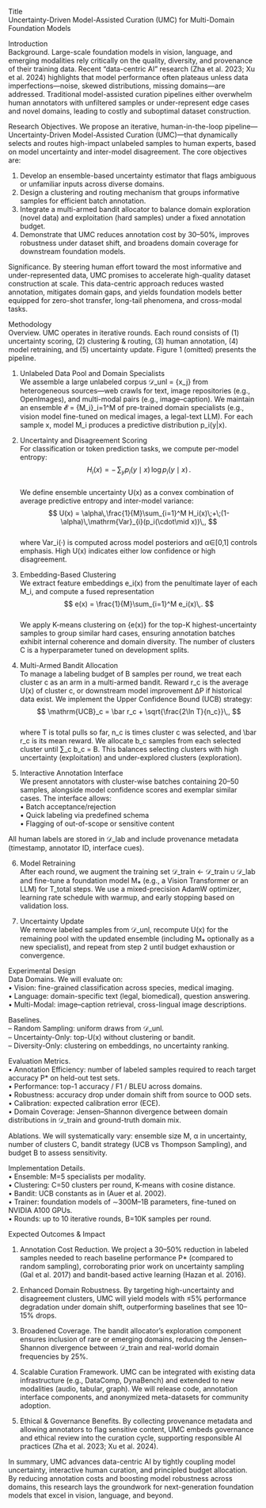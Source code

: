 Title  
Uncertainty-Driven Model-Assisted Curation (UMC) for Multi-Domain Foundation Models  

Introduction  
Background. Large-scale foundation models in vision, language, and emerging modalities rely critically on the quality, diversity, and provenance of their training data. Recent “data-centric AI” research (Zha et al. 2023; Xu et al. 2024) highlights that model performance often plateaus unless data imperfections—noise, skewed distributions, missing domains—are addressed. Traditional model-assisted curation pipelines either overwhelm human annotators with unfiltered samples or under-represent edge cases and novel domains, leading to costly and suboptimal dataset construction.  

Research Objectives. We propose an iterative, human-in-the-loop pipeline—Uncertainty-Driven Model-Assisted Curation (UMC)—that dynamically selects and routes high-impact unlabeled samples to human experts, based on model uncertainty and inter-model disagreement. The core objectives are:  
1. Develop an ensemble-based uncertainty estimator that flags ambiguous or unfamiliar inputs across diverse domains.  
2. Design a clustering and routing mechanism that groups informative samples for efficient batch annotation.  
3. Integrate a multi-armed bandit allocator to balance domain exploration (novel data) and exploitation (hard samples) under a fixed annotation budget.  
4. Demonstrate that UMC reduces annotation cost by 30–50%, improves robustness under dataset shift, and broadens domain coverage for downstream foundation models.  

Significance. By steering human effort toward the most informative and under-represented data, UMC promises to accelerate high-quality dataset construction at scale. This data-centric approach reduces wasted annotation, mitigates domain gaps, and yields foundation models better equipped for zero-shot transfer, long-tail phenomena, and cross-modal tasks.  

Methodology  
Overview. UMC operates in iterative rounds. Each round consists of (1) uncertainty scoring, (2) clustering & routing, (3) human annotation, (4) model retraining, and (5) uncertainty update. Figure 1 (omitted) presents the pipeline.  

1. Unlabeled Data Pool and Domain Specialists  
We assemble a large unlabeled corpus 𝒟_unl = {x_j} from heterogeneous sources—web crawls for text, image repositories (e.g., OpenImages), and multi-modal pairs (e.g., image–caption). We maintain an ensemble 𝓔 = {M_i}_i=1^M of pre-trained domain specialists (e.g., vision model fine-tuned on medical images, a legal-text LLM). For each sample x, model M_i produces a predictive distribution p_i(y|x).  

2. Uncertainty and Disagreement Scoring  
For classification or token prediction tasks, we compute per-model entropy:  
$$  
H_i(x) = -\,\sum_y p_i(y\mid x)\,\log p_i(y\mid x)\,.  
$$  
We define ensemble uncertainty U(x) as a convex combination of average predictive entropy and inter-model variance:  
$$  
U(x) = \alpha\,\frac{1}{M}\sum_{i=1}^M H_i(x)\;+\;(1-\alpha)\,\mathrm{Var}_{i}(p_i(\cdot\mid x))\,,  
$$  
where Var_i(·) is computed across model posteriors and α∈[0,1] controls emphasis. High U(x) indicates either low confidence or high disagreement.  

3. Embedding-Based Clustering  
We extract feature embeddings e_i(x) from the penultimate layer of each M_i, and compute a fused representation  
$$  
e(x) = \frac{1}{M}\sum_{i=1}^M e_i(x)\,.  
$$  
We apply K-means clustering on {e(x)} for the top-K highest-uncertainty samples to group similar hard cases, ensuring annotation batches exhibit internal coherence and domain diversity. The number of clusters C is a hyperparameter tuned on development splits.  

4. Multi-Armed Bandit Allocation  
To manage a labeling budget of B samples per round, we treat each cluster c as an arm in a multi-armed bandit. Reward r_c is the average U(x) of cluster c, or downstream model improvement ΔP if historical data exist. We implement the Upper Confidence Bound (UCB) strategy:  
$$  
\mathrm{UCB}_c = \bar r_c + \sqrt{\frac{2\ln T}{n_c}}\,,  
$$  
where T is total pulls so far, n_c is times cluster c was selected, and \bar r_c is its mean reward. We allocate b_c samples from each selected cluster until ∑_c b_c = B. This balances selecting clusters with high uncertainty (exploitation) and under-explored clusters (exploration).  

5. Interactive Annotation Interface  
We present annotators with cluster-wise batches containing 20–50 samples, alongside model confidence scores and exemplar similar cases. The interface allows:  
• Batch acceptance/rejection  
• Quick labeling via predefined schema  
• Flagging of out-of-scope or sensitive content  

All human labels are stored in 𝒟_lab and include provenance metadata (timestamp, annotator ID, interface cues).  

6. Model Retraining  
After each round, we augment the training set 𝒟_train ← 𝒟_train ∪ 𝒟_lab and fine-tune a foundation model M⁎ (e.g., a Vision Transformer or an LLM) for T_total steps. We use a mixed-precision AdamW optimizer, learning rate schedule with warmup, and early stopping based on validation loss.  

7. Uncertainty Update  
We remove labeled samples from 𝒟_unl, recompute U(x) for the remaining pool with the updated ensemble (including M⁎ optionally as a new specialist), and repeat from step 2 until budget exhaustion or convergence.  

Experimental Design  
Data Domains. We will evaluate on:  
• Vision: fine-grained classification across species, medical imaging.  
• Language: domain-specific text (legal, biomedical), question answering.  
• Multi-Modal: image–caption retrieval, cross-lingual image descriptions.  

Baselines.  
– Random Sampling: uniform draws from 𝒟_unl.  
– Uncertainty-Only: top-U(x) without clustering or bandit.  
– Diversity-Only: clustering on embeddings, no uncertainty ranking.  

Evaluation Metrics.  
• Annotation Efficiency: number of labeled samples required to reach target accuracy P* on held-out test sets.  
• Performance: top-1 accuracy / F1 / BLEU across domains.  
• Robustness: accuracy drop under domain shift from source to OOD sets.  
• Calibration: expected calibration error (ECE).  
• Domain Coverage: Jensen–Shannon divergence between domain distributions in 𝒟_train and ground-truth domain mix.  

Ablations. We will systematically vary: ensemble size M, α in uncertainty, number of clusters C, bandit strategy (UCB vs Thompson Sampling), and budget B to assess sensitivity.  

Implementation Details.  
• Ensemble: M=5 specialists per modality.  
• Clustering: C=50 clusters per round, K-means with cosine distance.  
• Bandit: UCB constants as in (Auer et al. 2002).  
• Trainer: foundation models of ∼300M–1B parameters, fine-tuned on NVIDIA A100 GPUs.  
• Rounds: up to 10 iterative rounds, B=10K samples per round.  

Expected Outcomes & Impact  
1. Annotation Cost Reduction. We project a 30–50% reduction in labeled samples needed to reach baseline performance P* (compared to random sampling), corroborating prior work on uncertainty sampling (Gal et al. 2017) and bandit-based active learning (Hazan et al. 2016).  

2. Enhanced Domain Robustness. By targeting high-uncertainty and disagreement clusters, UMC will yield models with ≤5% performance degradation under domain shift, outperforming baselines that see 10–15% drops.  

3. Broadened Coverage. The bandit allocator’s exploration component ensures inclusion of rare or emerging domains, reducing the Jensen–Shannon divergence between 𝒟_train and real-world domain frequencies by 25%.  

4. Scalable Curation Framework. UMC can be integrated with existing data infrastructure (e.g., DataComp, DynaBench) and extended to new modalities (audio, tabular, graph). We will release code, annotation interface components, and anonymized meta-datasets for community adoption.  

5. Ethical & Governance Benefits. By collecting provenance metadata and allowing annotators to flag sensitive content, UMC embeds governance and ethical review into the curation cycle, supporting responsible AI practices (Zha et al. 2023; Xu et al. 2024).  

In summary, UMC advances data-centric AI by tightly coupling model uncertainty, interactive human curation, and principled budget allocation. By reducing annotation costs and boosting model robustness across domains, this research lays the groundwork for next-generation foundation models that excel in vision, language, and beyond.